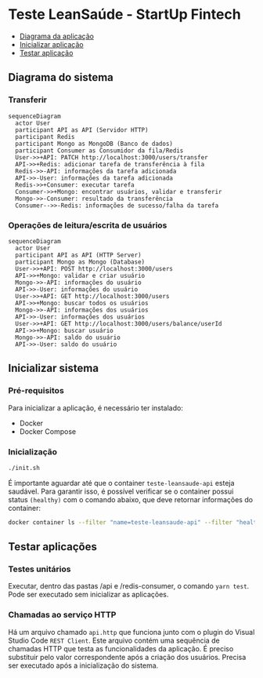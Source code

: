 # Teste LeanSaúde - StartUp Fintech

- [Diagrama da aplicação](#Diagrama-da-aplicação)
- [Inicializar aplicação](#Inicializar-aplicação)
- [Testar aplicação](#Testar-aplicação)

## Diagrama do sistema

### Transferir

```mermaid
sequenceDiagram
  actor User
  participant API as API (Servidor HTTP)
  participant Redis
  participant Mongo as MongoDB (Banco de dados)
  participant Consumer as Consumidor da fila/Redis
  User->>+API: PATCH http://localhost:3000/users/transfer
  API->>+Redis: adicionar tarefa de transferência à fila
  Redis->>-API: informações da tarefa adicionada
  API->>-User: informações da tarefa adicionada
  Redis->>+Consumer: executar tarefa
  Consumer->>+Mongo: encontrar usuários, validar e transferir
  Mongo->>-Consumer: resultado da transferência
  Consumer-->>-Redis: informações de sucesso/falha da tarefa
```

### Operações de leitura/escrita de usuários

```mermaid
sequenceDiagram
  actor User
  participant API as API (HTTP Server)
  participant Mongo as Mongo (Database)
  User->>+API: POST http://localhost:3000/users
  API->>+Mongo: validar e criar usuário
  Mongo->>-API: informações do usuário
  API->>-User: informações do usuário
  User->>+API: GET http://localhost:3000/users
  API->>+Mongo: buscar todos os usuários
  Mongo->>-API: informações dos usuários
  API->>-User: informações dos usuários
  User->>+API: GET http://localhost:3000/users/balance/userId
  API->>+Mongo: buscar usuário
  Mongo->>-API: saldo do usuário
  API->>-User: saldo do usuário
```

## Inicializar sistema

### Pré-requisitos

Para inicializar a aplicação, é necessário ter instalado:

- Docker
- Docker Compose

### Inicialização

```bash
./init.sh
```

É importante aguardar até que o container `teste-leansaude-api` esteja saudável. Para garantir isso, é possível verificar se o container possui status `(healthy)` com o comando abaixo, que deve retornar informações do container:

```bash
docker container ls --filter "name=teste-leansaude-api" --filter "health=healthy"
```

## Testar aplicações

### Testes unitários

Executar, dentro das pastas /api e /redis-consumer, o comando `yarn test`. Pode ser executado sem inicializar as aplicações.

### Chamadas ao serviço HTTP

Há um arquivo chamado `api.http` que funciona junto com o plugin do Visual Studio Code `REST Client`. Este arquivo contém uma sequência de chamadas HTTP que testa as funcionalidades da aplicação. É preciso substituir <userId> pelo valor correspondente após a criação dos usuários. Precisa ser executado após a inicialização do sistema.
